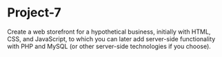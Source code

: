 # Project-7
Create a web storefront for a hypothetical business, initially with HTML, CSS, and JavaScript, to which you can later add server-side functionality with PHP and MySQL (or other server-side technologies if you choose).
